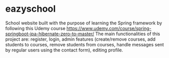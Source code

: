 # eazyschool

School website built with the purpose of learning the Spring framework by following this Udemy course https://www.udemy.com/course/spring-springboot-jpa-hibernate-zero-to-master/
The main functionalities of this project are: register, login, admin features (create/remove courses, add students to courses, remove students from courses, handle messages sent by regular users using the contact form), editing profile.
